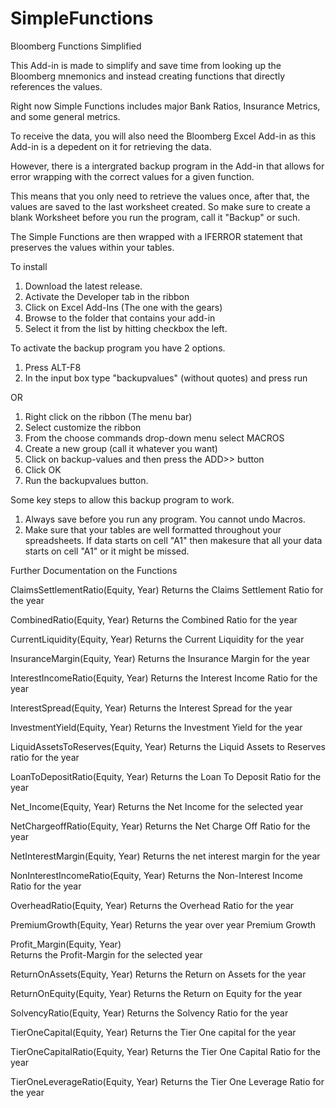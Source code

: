 # SimpleFunctions
Bloomberg Functions Simplified


This Add-in is made to simplify and save time from looking up the Bloomberg mnemonics and instead creating functions that directly references the values.

Right now Simple Functions includes major Bank Ratios, Insurance Metrics, and some general metrics. 

To receive the data, you will also need the Bloomberg Excel Add-in as this Add-in is a depedent on it for retrieving the data. 

However, there is a intergrated backup program in the Add-in that allows for error wrapping with the correct values for a given function. 

This means that you only need to retrieve the values once, after that, the values are saved to the last worksheet created. So make sure to create a blank Worksheet before you run the program, call it "Backup" or such. 

The Simple Functions are then wrapped with a IFERROR statement that preserves the values within your tables.


To install
1. Download the latest release.
2. Activate the Developer tab in the ribbon 
3. Click on Excel Add-Ins (The one with the gears)
4. Browse to the folder that contains your add-in
5. Select it from the list by hitting checkbox the left.

To activate the backup program you have 2 options.
1. Press ALT-F8
2. In the input box type "backupvalues" (without quotes) and press run

OR

1. Right click on the ribbon (The menu bar)
2. Select customize the ribbon
3. From the choose commands drop-down menu select MACROS
4. Create a new group (call it whatever you want)
5. Click on backup-values and then press the ADD>> button
6. Click OK
7. Run the backupvalues button.

Some key steps to allow this backup program to work.

1. Always save before you run any program. You cannot undo Macros. 
2. Make sure that your tables are well formatted throughout your spreadsheets. If data starts on cell "A1" then makesure that all your data starts on cell "A1" or it might be missed. 

Further Documentation on the Functions

ClaimsSettlementRatio(Equity, Year) 
Returns the Claims Settlement Ratio for the year 

CombinedRatio(Equity, Year) 
Returns the Combined Ratio for the year

CurrentLiquidity(Equity, Year) 
Returns the Current Liquidity for the year 

InsuranceMargin(Equity, Year) 
Returns the Insurance Margin for the year 

InterestIncomeRatio(Equity, Year) 
Returns the Interest Income Ratio for the year 

InterestSpread(Equity, Year) 
Returns the Interest Spread for the year

InvestmentYield(Equity, Year) 
Returns the Investment Yield for the year 

LiquidAssetsToReserves(Equity, Year) 
Returns the Liquid Assets to Reserves ratio for the year 

LoanToDepositRatio(Equity, Year) 
Returns the Loan To Deposit Ratio for the year 

Net_Income(Equity, Year) 
Returns the Net Income for the selected year 

NetChargeoffRatio(Equity, Year) 
Returns the Net Charge Off Ratio for the year 

NetInterestMargin(Equity, Year) 
Returns the net interest margin for the year 

NonInterestIncomeRatio(Equity, Year) 
Returns the Non-Interest Income Ratio for the year 

OverheadRatio(Equity, Year) 
Returns the Overhead Ratio for the year 

PremiumGrowth(Equity, Year) 
Returns the year over year Premium Growth  

Profit_Margin(Equity, Year)  
Returns the Profit-Margin for the selected year 

ReturnOnAssets(Equity, Year) 
Returns the Return on Assets for the year 

ReturnOnEquity(Equity, Year) 
Returns the Return on Equity for the year 

SolvencyRatio(Equity, Year) 
Returns the Solvency Ratio for the year 

TierOneCapital(Equity, Year) 
Returns the Tier One capital for the year 

TierOneCapitalRatio(Equity, Year) 
Returns the Tier One Capital Ratio for the year 

TierOneLeverageRatio(Equity, Year) 
Returns the Tier One Leverage Ratio for the year 
